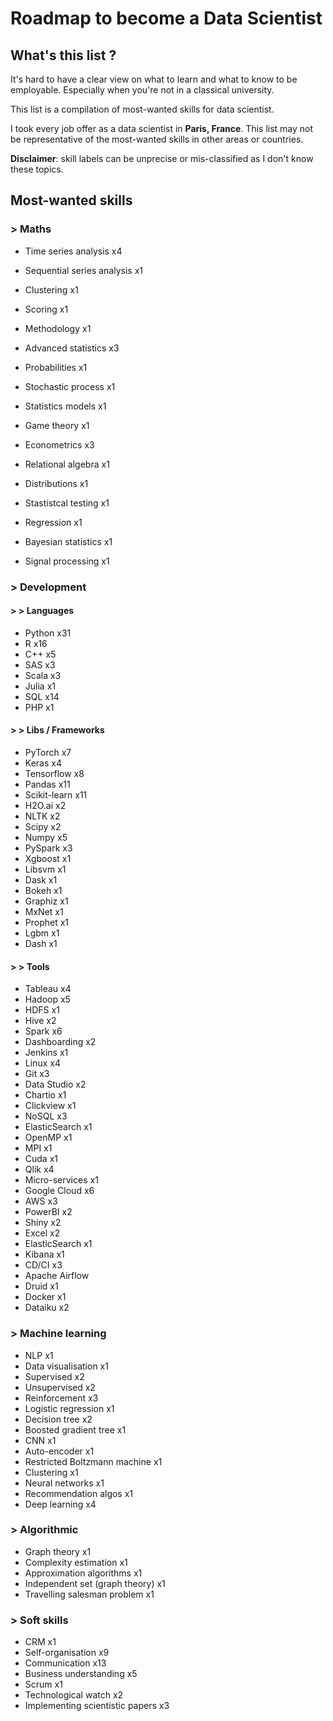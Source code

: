 # Roadmap to become a Data Scientist

## What's this list ?

It's hard to have a clear view on what to learn and what to know to be employable. Especially when you're not in a classical university.

This list is a compilation of most-wanted skills for data scientist.

I took every job offer as a data scientist in **Paris, France**. This list may not be representative of the most-wanted skills in other areas or countries.

**Disclaimer**: skill labels can be unprecise or mis-classified as I don't know these topics.

## Most-wanted skills

### > Maths

- Time series analysis x4
- Sequential series analysis x1
- Clustering x1
- Scoring x1
- Methodology x1
- Advanced statistics x3
- Probabilities x1
- Stochastic process x1
- Statistics models x1

- Game theory x1
- Econometrics x3
- Relational algebra x1
- Distributions x1
- Stastistcal testing x1
- Regression x1
- Bayesian statistics x1
- Signal processing x1

### > Development

#### > > Languages

- Python x31
- R x16
- C++ x5
- SAS x3
- Scala x3
- Julia x1
- SQL x14
- PHP x1

#### > > Libs / Frameworks

- PyTorch x7
- Keras x4
- Tensorflow x8
- Pandas x11
- Scikit-learn x11
- H2O.ai x2
- NLTK x2
- Scipy x2
- Numpy x5
- PySpark x3
- Xgboost x1
- Libsvm x1
- Dask x1
- Bokeh x1
- Graphiz x1
- MxNet x1
- Prophet x1
- Lgbm x1
- Dash x1

#### > > Tools

- Tableau x4
- Hadoop x5
- HDFS x1
- Hive x2
- Spark x6
- Dashboarding x2
- Jenkins x1
- Linux x4
- Git x3
- Data Studio x2
- Chartio x1
- Clickview x1
- NoSQL x3
- ElasticSearch x1
- OpenMP x1
- MPI x1
- Cuda x1
- Qlik x4
- Micro-services x1
- Google Cloud x6
- AWS x3
- PowerBI x2
- Shiny x2
- Excel x2
- ElasticSearch x1
- Kibana x1
- CD/CI x3
- Apache Airflow
- Druid x1
- Docker x1
- Dataiku x2

### > Machine learning

- NLP x1
- Data visualisation x1
- Supervised x2
- Unsupervised x2
- Reinforcement x3
- Logistic regression x1
- Decision tree x2
- Boosted gradient tree x1
- CNN x1
- Auto-encoder x1
- Restricted Boltzmann machine x1
- Clustering x1
- Neural networks x1
- Recommendation algos x1
- Deep learning x4

### > Algorithmic

- Graph theory x1
- Complexity estimation x1
- Approximation algorithms x1
- Independent set (graph theory) x1
- Travelling salesman problem x1

### > Soft skills

- CRM x1
- Self-organisation x9
- Communication x13
- Business understanding x5
- Scrum x1
- Technological watch x2
- Implementing scientistic papers x3